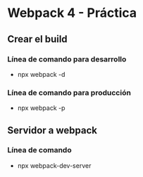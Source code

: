 # Webpack 4 - Práctica

## Crear el build

### Línea de comando para desarrollo
- npx webpack -d

### Línea de comando para producción
- npx webpack -p

## Servidor a webpack

### Línea de comando 
- npx webpack-dev-server


